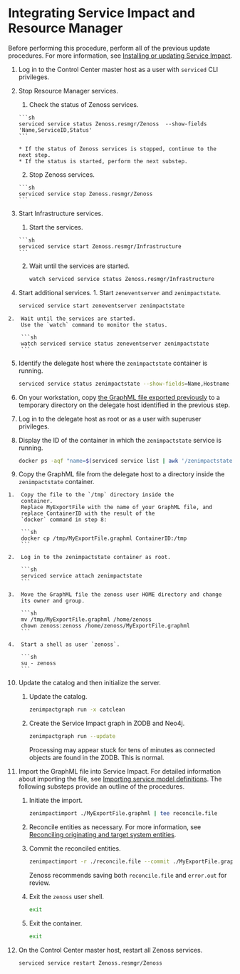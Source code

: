 # Integrating Service Impact and Resource Manager

Before performing this procedure, perform all of the previous update
procedures. For more information, see [Installing or updating Service Impact](/imp/install/installation-procedures.html).

1.  Log in to the Control Center master host as a user with
    `serviced` CLI privileges.

2.  Stop Resource Manager services.

    1.   Check the status of Zenoss services.

        ```sh
        serviced service status Zenoss.resmgr/Zenoss  --show-fields 'Name,ServiceID,Status'
        ```

        * If the status of Zenoss services is stopped, continue to the
        next step.
        * If the status is started, perform the next substep.

    2.   Stop Zenoss services.

        ```sh
        serviced service stop Zenoss.resmgr/Zenoss
        ```

3.  Start Infrastructure services.
    1.   Start the services.

        ```sh
        serviced service start Zenoss.resmgr/Infrastructure 
        ```

    2.  Wait until the services are started.

        ```sh
        watch serviced service status Zenoss.resmgr/Infrastructure
        ```

4.   Start additional services.
    1.   Start `zeneventserver` and
        `zenimpactstate`.

        ```sh
        serviced service start zeneventserver zenimpactstate
        ```

    2.  Wait until the services are started.
        Use the `watch` command to monitor the status.

        ```sh
        watch serviced service status zeneventserver zenimpactstate
        ```

5.  Identify the delegate host where the `zenimpactstate`
    container is running.

    ```sh
    serviced service status zenimpactstate --show-fields=Name,Hostname
    ```

6.   On your workstation, copy [the GraphML file exported previously](/imp/install/upgrade.html) to a
    temporary directory on the delegate host identified in the previous
    step.

7.  Log in to the delegate host as root or as a user with superuser
    privileges.

8.  Display the ID of the container in which the
    `zenimpactstate` service is running.

    ```sh
    docker ps -aqf "name=$(serviced service list | awk '/zenimpactstate/ { print $2}')"
    ```

9.   Copy the GraphML file from the delegate host to a directory inside
    the `zenimpactstate` container.

    1.  Copy the file to the `/tmp` directory inside the
        container.
        Replace MyExportFile with the name of your GraphML file, and
        replace ContainerID with the result of the
        `docker` command in step 8:

        ```sh
        docker cp /tmp/MyExportFile.graphml ContainerID:/tmp
        ```

    2.  Log in to the zenimpactstate container as root.

        ```sh
        serviced service attach zenimpactstate
        ```

    3.  Move the GraphML file the zenoss user HOME directory and change
        its owner and group.

        ```sh
        mv /tmp/MyExportFile.graphml /home/zenoss
        chown zenoss:zenoss /home/zenoss/MyExportFile.graphml
        ```

    4.  Start a shell as user `zenoss`.

        ```sh
        su - zenoss
        ```

10. Update the catalog and then initialize the server.
    1.  Update the catalog.

        ```sh
        zenimpactgraph run -x catclean
        ```

    2.  Create the Service Impact graph in ZODB and Neo4j.

        ```sh
        zenimpactgraph run --update
        ```

        Processing may appear stuck for tens of minutes as connected
        objects are found in the ZODB. This is normal.

11. Import the GraphML file into Service Impact.
    For detailed information about importing the file, see [Importing service model definitions](/imp/install/importing.html). The
    following substeps provide an outline of the procedures.

    1.  Initiate the import.

        ```sh
        zenimpactimport ./MyExportFile.graphml | tee reconcile.file
        ```

    2.  Reconcile entities as necessary.
        For more information, see [Reconciling originating and target system entities](/imp/install/reconciling.html).

    3.  Commit the reconciled entities.

        ```sh
        zenimpactimport -r ./reconcile.file --commit ./MyExportFile.graphml 2>&1 | tee error.out 
        ```

        Zenoss recommends saving both `reconcile.file`
        and `error.out` for review.

    4.  Exit the `zenoss` user shell.

        ```sh
        exit
        ```

    5.  Exit the container.

        ```sh
        exit
        ```

12. On the Control Center master host, restart all Zenoss services.

    ```sh
    serviced service restart Zenoss.resmgr/Zenoss
    ```


